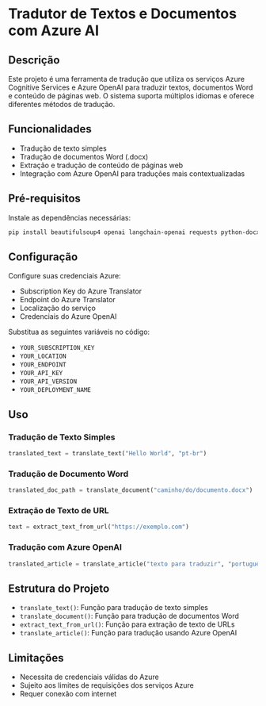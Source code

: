 
# Tradutor de Textos e Documentos com Azure AI

## Descrição
Este projeto é uma ferramenta de tradução que utiliza os serviços Azure Cognitive Services e Azure OpenAI para traduzir textos, documentos Word e conteúdo de páginas web. O sistema suporta múltiplos idiomas e oferece diferentes métodos de tradução.

## Funcionalidades
- Tradução de texto simples
- Tradução de documentos Word (.docx)
- Extração e tradução de conteúdo de páginas web
- Integração com Azure OpenAI para traduções mais contextualizadas

## Pré-requisitos
Instale as dependências necessárias:
```bash
pip install beautifulsoup4 openai langchain-openai requests python-docx
```

## Configuração
Configure suas credenciais Azure:
- Subscription Key do Azure Translator
- Endpoint do Azure Translator
- Localização do serviço
- Credenciais do Azure OpenAI

Substitua as seguintes variáveis no código:
- `YOUR_SUBSCRIPTION_KEY`
- `YOUR_LOCATION`
- `YOUR_ENDPOINT`
- `YOUR_API_KEY`
- `YOUR_API_VERSION`
- `YOUR_DEPLOYMENT_NAME`

## Uso

### Tradução de Texto Simples
```python
translated_text = translate_text("Hello World", "pt-br")
```

### Tradução de Documento Word
```python
translated_doc_path = translate_document("caminho/do/documento.docx")
```

### Extração de Texto de URL
```python
text = extract_text_from_url("https://exemplo.com")
```

### Tradução com Azure OpenAI
```python
translated_article = translate_article("texto para traduzir", "português")
```

## Estrutura do Projeto
- `translate_text()`: Função para tradução de texto simples
- `translate_document()`: Função para tradução de documentos Word
- `extract_text_from_url()`: Função para extração de texto de URLs
- `translate_article()`: Função para tradução usando Azure OpenAI


## Limitações
- Necessita de credenciais válidas do Azure
- Sujeito aos limites de requisições dos serviços Azure
- Requer conexão com internet


